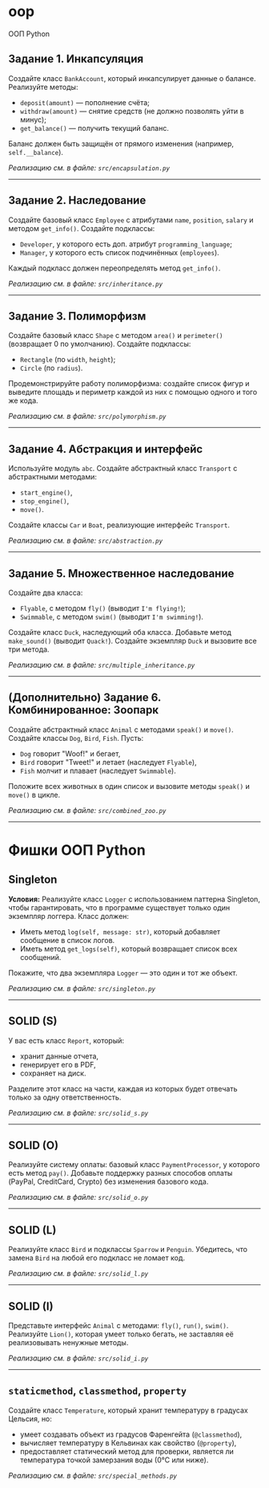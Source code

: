 # oop
ООП Python

## Задание 1. Инкапсуляция

Создайте класс `BankAccount`, который инкапсулирует данные о балансе.
Реализуйте методы:
- `deposit(amount)` — пополнение счёта;
- `withdraw(amount)` — снятие средств (не должно позволять уйти в минус);
- `get_balance()` — получить текущий баланс.

Баланс должен быть защищён от прямого изменения (например, `self.__balance`).

*Реализацию см. в файле: `src/encapsulation.py`*

---

## Задание 2. Наследование

Создайте базовый класс `Employee` с атрибутами `name`, `position`, `salary` и методом `get_info()`.
Создайте подклассы:
- `Developer`, у которого есть доп. атрибут `programming_language`;
- `Manager`, у которого есть список подчинённых (`employees`).

Каждый подкласс должен переопределять метод `get_info()`.

*Реализацию см. в файле: `src/inheritance.py`*

---

## Задание 3. Полиморфизм

Создайте базовый класс `Shape` с методом `area()` и `perimeter()` (возвращает 0 по умолчанию).
Создайте подклассы:
- `Rectangle` (по `width`, `height`);
- `Circle` (по `radius`).

Продемонстрируйте работу полиморфизма: создайте список фигур и выведите площадь и периметр каждой из них с помощью одного и того же кода.

*Реализацию см. в файле: `src/polymorphism.py`*

---

## Задание 4. Абстракция и интерфейс

Используйте модуль `abc`.
Создайте абстрактный класс `Transport` с абстрактными методами:
- `start_engine()`,
- `stop_engine()`,
- `move()`.

Создайте классы `Car` и `Boat`, реализующие интерфейс `Transport`.

*Реализацию см. в файле: `src/abstraction.py`*

---

## Задание 5. Множественное наследование

Создайте два класса:
- `Flyable`, с методом `fly()` (выводит `I'm flying!`);
- `Swimmable`, с методом `swim()` (выводит `I'm swimming!`).

Создайте класс `Duck`, наследующий оба класса. Добавьте метод `make_sound()` (выводит `Quack!`).
Создайте экземпляр `Duck` и вызовите все три метода.

*Реализацию см. в файле: `src/multiple_inheritance.py`*

---

## (Дополнительно) Задание 6. Комбинированное: Зоопарк

Создайте абстрактный класс `Animal` с методами `speak()` и `move()`.
Создайте классы `Dog`, `Bird`, `Fish`. Пусть:
- `Dog` говорит "Woof!" и бегает,
- `Bird` говорит "Tweet!" и летает (наследует `Flyable`),
- `Fish` молчит и плавает (наследует `Swimmable`).

Положите всех животных в один список и вызовите методы `speak()` и `move()` в цикле.

*Реализацию см. в файле: `src/combined_zoo.py`*

---

# Фишки ООП Python

## Singleton

**Условия:**
Реализуйте класс `Logger` с использованием паттерна Singleton, чтобы гарантировать, что в программе существует только один экземпляр логгера.
Класс должен:
- Иметь метод `log(self, message: str)`, который добавляет сообщение в список логов.
- Иметь метод `get_logs(self)`, который возвращает список всех сообщений.

Покажите, что два экземпляра `Logger` — это один и тот же объект.

*Реализацию см. в файле: `src/singleton.py`*

---

## SOLID (S)

У вас есть класс `Report`, который:
- хранит данные отчета,
- генерирует его в PDF,
- сохраняет на диск.

Разделите этот класс на части, каждая из которых будет отвечать только за одну ответственность.

*Реализацию см. в файле: `src/solid_s.py`*

---

## SOLID (O)

Реализуйте систему оплаты: базовый класс `PaymentProcessor`, у которого есть метод `pay()`.
Добавьте поддержку разных способов оплаты (PayPal, CreditCard, Crypto) без изменения базового кода.

*Реализацию см. в файле: `src/solid_o.py`*

---

## SOLID (L)

Реализуйте класс `Bird` и подклассы `Sparrow` и `Penguin`.
Убедитесь, что замена `Bird` на любой его подкласс не ломает код.

*Реализацию см. в файле: `src/solid_l.py`*

---

## SOLID (I)

Представьте интерфейс `Animal` с методами: `fly()`, `run()`, `swim()`.
Реализуйте `Lion()`, которая умеет только бегать, не заставляя её реализовывать ненужные методы.

*Реализацию см. в файле: `src/solid_i.py`*

---

## `staticmethod`, `classmethod`, `property`

Создайте класс `Temperature`, который хранит температуру в градусах Цельсия, но:
- умеет создавать объект из градусов Фаренгейта (`@classmethod`),
- вычисляет температуру в Кельвинах как свойство (`@property`),
- предоставляет статический метод для проверки, является ли температура точкой замерзания воды (0°C или ниже).

*Реализацию см. в файле: `src/special_methods.py`*

